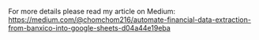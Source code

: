 For more details please read my article on Medium: 
https://medium.com/@chomchom216/automate-financial-data-extraction-from-banxico-into-google-sheets-d04a44e19eba
